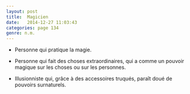 ```yaml
---
layout: post
title:  Magicien
date:   2014-12-27 11:03:43
categories: page 134
genre: n.m.
---
```


* Personne qui pratique la magie.

* Personne qui fait des choses extraordinaires, qui a comme un pouvoir magique sur les choses ou sur les personnes.

* Illusionniste qui, grâce à des accessoires truqués, paraît doué de pouvoirs surnaturels.